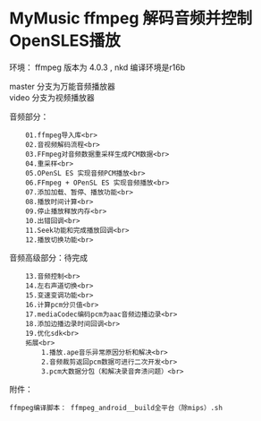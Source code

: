 # MyMusic ffmpeg 解码音频并控制OpenSLES播放
环境： ffmpeg 版本为 4.0.3 , nkd 编译环境是r16b

master 分支为万能音频播放器<br>
video 分支为视频播放器<br>

音频部分：<br>

        01.ffmpeg导入库<br>
        02.音视频解码流程<br>
        03.FFmpeg对音频数据重采样生成PCM数据<br>
        04.重采样<br>
        05.OPenSL ES 实现音频PCM播放<br>
        06.FFmpeg + OPenSL ES 实现音频播放<br>
        07.添加加载、暂停、播放功能<br>
        08.播放时间计算<br>
        09.停止播放释放内存<br>
        10.出错回调<br>
        11.Seek功能和完成播放回调<br>
        12.播放切换功能<br>
        
音频高级部分：待完成<br>
        
        13.音频控制<br>
        14.左右声道切换<br>
        15.变速变调功能<br>
        16.计算pcm分贝值<br>
        17.mediaCodec编码pcm为aac音频边播边录<br>
        18.添加边播边录时间回调<br>
        19.优化sdk<br>
        拓展<br>
            1.播放.ape音乐异常原因分析和解决<br>
            2.音频裁剪返回pcm数据可进行二次开发<br>
            3.pcm大数据分包（和解决录音奔溃问题）<br>
            


附件：

    ffmpeg编译脚本： ffmpeg_android__build全平台（除mips）.sh